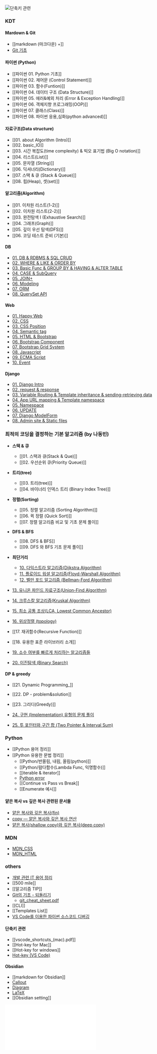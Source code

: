 ![단축키 관련](devhump's%20TIL%20Index.md#단축키%20관련)

### KDT
#### Mardown & Git
- [[markdown (마크다운) +]]
- [Git 기초](KDT/markdown%20&%20git/Git.md)

#### 파이썬 (Python)
- [[파이썬 01. Python 기초]]
- [[파이썬 02. 제어문 (Control Statement)]]
- [[파이썬 03. 함수(Funtion)]]
- [[파이썬 04. 데이터 구조 (Data Structure)]]
- [[파이썬 05. 에러&예외 처리 (Error & Exception Handling)]]
- [[파이썬 06. 객체지향 프로그래밍(OOP)]]
- [[파이썬 07. 클래스(Class)]]
- [[파이썬 08. 파이썬 응용,심화(python advanced)]]

#### 자료구조(Data structure)
- [[01. about Algorithm (Intro)]]
- [[02. basic_IO]]
- [[03. 시간 복잡도(time complexity) & 빅오 표기법 (Big O notation)]]
- [[04. 리스트(List)]]
- [[05. 문자열 (String)]]
- [[06. 딕셔너리(Dictionary)]]
- [[07. 스택 & 큐 (Stack & Queue)]]
- [[08. 힙(Heap), 셋(set)]]

#### 알고리즘(Algorithm)
- [[01. 이차원 리스트(1-2)]]
- [[02. 이차원 리스트(2-2)]]
- [[03. 완전탐색  I (Exhaustive Search)]]
- [[04. 그래프(Graph)]]
- [[05. 깊이 우선 탐색(DFS)]]
- [[06. 코딩 테스트 준비 (기본)]]

#### DB
- [01. DB & RDBMS & SQL CRUD](KDT/DB/01.%20DB%20&%20RDBMS%20&%20SQL%20CRUD.md)
- [02. WHERE & LIKE & ORDER BY](KDT/DB/02.%20WHERE%20&%20LIKE%20&%20ORDER%20BY.md)
- [03. Basic Func & GROUP BY & HAVING & ALTER TABLE](KDT/DB/03.%20Basic%20Func%20&%20GROUP%20BY%20&%20HAVING%20&%20ALTER%20TABLE.md)
- [04. CASE & SubQuery](KDT/DB/04.%20CASE%20&%20SubQuery.md)
- [05. JOIN+](KDT/DB/05.%20JOIN+.md)
- [06. Modeling](KDT/DB/06.%20Modeling.md)
- [07. ORM](KDT/DB/07.%20ORM.md)
- [08. QuerySet API](KDT/DB/08.%20QuerySet%20API.md)

#### Web
- [01. Happy Web](KDT/Web/01.%20Happy%20Web.md)
- [02. CSS](KDT/Web/02.%20CSS.md)
- [03. CSS Position](KDT/Web/03.%20CSS%20Position.md)
- [04. Semantic tag](KDT/Web/04.%20Semantic%20tag.md)
- [05. HTML & Bootstrap](KDT/Web/05.%20HTML%20&%20Bootstrap.md)
- [06. Bootstrap Component](KDT/Web/06.%20Bootstrap%20Component.md)
- [07. Bootstrap Grid System](KDT/Web/07.%20Bootstrap%20Grid%20System.md)
- [08. Javascript](KDT/Web/08.%20Javascript.md)
- [09. ECMA Script](KDT/Web/09.%20ECMA%20Script.md)
- [10. Event](KDT/Web/10.%20Event.md)

#### Django
- [01. Django Intro](KDT/Django/01.%20Django%20Intro.md)
- [02. request & response](KDT/Django/02.%20request%20&%20response.md)
- [03. Variable Routing & Template inheritance & sending-retrieving data](KDT/Django/03.%20Variable%20Routing%20&%20Template%20inheritance%20&%20sending-retrieving%20data.md)
- [04. App URL mapping & Template namespace](KDT/Django/04.%20App%20URL%20mapping%20&%20Template%20namespace.md)
- [05. Namespace](KDT/Django/05.%20Namespace.md)
- [06. UPDATE](KDT/Django/06.%20UPDATE.md)
- [07. Django ModelForm](KDT/Django/07.%20Django%20ModelForm.md)
- [08. Admin site & Static files](KDT/Django/08.%20Admin%20site%20&%20Static%20files.md)

### 최적의 코딩을 결정하는 기본 알고리즘 (by 나동빈)
- **스택 & 큐**
	- [[01. 스택과 큐(Stack & Que)]]
	- [[02. 우선순위 큐(Priority Queue)]]

- **트리(tree)**
	- [[03. 트리(tree)]]
	- [[04. 바이너리 인덱스 트리 (Binary Index Tree)]]

- **정렬(Sorting)**
	- [[05. 정렬 알고리즘 (Sorting Algorithm)]]
	- [[06. 퀵 정렬 (Quick Sort)]]
	- [[07. 정렬 알고리즘 비교 및 기초 문제 풀이]]

- **DFS & BFS**
	- [[08. DFS & BFS]]
	- [[09. DFS 와 BFS 기초 문제 풀이]]

- **최단거리**
	- [10. 다익스트라 알고리즘(Dijkstra Algorithm)](Algorithm%20(theory)/10.%20다익스트라%20알고리즘(Dijkstra%20Algorithm).md)
	- [11. 플로이드 워셜 알고리즘(Floyd-Warshall Algorithm)](Algorithm%20(theory)/11.%20플로이드%20워셜%20알고리즘(Floyd-Warshall%20Algorithm).md)
	- [12. 벨만 포드 알고리즘 (Bellman-Ford Algorithm)](Algorithm%20(theory)/12.%20벨만%20포드%20알고리즘%20(Bellman-Ford%20Algorithm).md)

- [13. 유니온 파인드 자료구조(Union-Find Algorithm)](Algorithm%20(theory)/13.%20유니온%20파인드%20자료구조(Union-Find%20Algorithm).md)
- [14. 크루스칼 알고리즘(Kruskal Algorithm)](Algorithm%20(theory)/14.%20크루스칼%20알고리즘(Kruskal%20Algorithm).md)
- [15. 최소 공통 조상(LCA, Lowest Common Ancestor)](Algorithm%20(theory)/15.%20최소%20공통%20조상(LCA,%20Lowest%20Common%20Ancestor).md)
- [16. 위상정렬 (topology)](Algorithm%20(theory)/16.%20위상정렬%20(topology).md)

- [[17. 재귀함수(Recursive Function)]]
- [[18. 유용한 표준 라이브러리 소개]]
- [19. 소수 여부를 빠르게 처리하는 알고리즘들](Algorithm%20(theory)/19.%20소수%20여부를%20빠르게%20처리하는%20알고리즘들.md)
- [20. 이진탐색 (Binary Search)](Algorithm%20(theory)/20.%20이진탐색%20(Binary%20Search).md)

#### DP & greedy
- [[21. Dynamic Programming_]]
- [[22. DP - problem&solution]]
- [[23. 그리디(Greedy)]]

- [24. 구현 (Implementation) 유형의 문제 풀이](Algorithm%20(theory)/24.%20구현%20(Implementation)%20유형의%20문제%20풀이.md)
- [25. 투 포인터와 구간 합 (Two Pointer & Interval Sum)](Algorithm%20(theory)/25.%20투%20포인터와%20구간%20합%20(Two%20Pointer%20&%20Interval%20Sum).md)

### Python
- [[Python 용어 정리]]
- [[Python 유용한 문법 정리]]
	- [[Python/반올림, 내림, 올림(python)]]
	- [[Python/람다함수(Lambda Func, 익명함수)]]
	- [[iterable & iterator]]
	- [Python error](Python/Python%20error.md)
	- [[Continue vs Pass vs Break]]
	- [[Enumerate 예시]]

####  얕은 복사 vs 깊은 복사 관련된 문서들
- [얕은 복사와 깊은 복사(fin)](얕은%20복사와%20깊은%20복사(fin).md)
- [copy — 얕은 복사와 깊은 복사 연산](copy%20—%20얕은%20복사와%20깊은%20복사%20연산.md)
- [얕은 복사(shallow copy)와 깊은 복사(deep copy)](얕은%20복사(shallow%20copy)와%20깊은%20복사(deep%20copy).md)

### MDN
- [MDN_CSS](MDN/MDN_CSS.md)
- [MDN_HTML](MDN/MDN_HTML.md)

### others
- [개발 관련 IT 용어 정리](_others_/개발%20관련%20IT%20용어%20정리.md)
- [[500 mile]]
- [[알고리즘 TIP]]
- [Git의 기초 - 되돌리기](_others_/Git%20basic%20-%20rollback.md)
	- [git_cheat_sheet.pdf](KDT/markdown%20&%20git/git_cheat_sheet.pdf)
- [[CLI]]
- [[Templates List]]
- [VS Code를 이용한 파이썬 소스코드 디버깅](_others_/Debugging%20with%20VS%20Code+.md)

#### 단축키 관련
- [[vscode_shortcuts_(mac).pdf]] 
- [[Hot-key for Mac]]
- [[Hot-key for windows]]
- [Hot-key (VS Code)](_others_/Hot-key%20(VS%20Code).md)

#### Obsidian
- [[markdown for Obsidian]]
- [Callout](_others_/obsidian/Callout.md)
- [Diagram](_others_/obsidian/Diagram.md)
- [LaTeX](_others_/obsidian/LaTeX.md)
- [[Obsidian setting]]


![더 공부해 볼 주제](더%20공부해%20볼%20주제.md)
